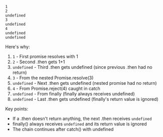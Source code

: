 ```
1
2
undefined
3
undefined
4
undefined
undefined
```

Here's why:
1. `1` - First promise resolves with 1
2. `2` - Second .then gets 1+1
3. `undefined` - Third .then gets undefined (since previous .then had no return)
4. `3` - From the nested Promise.resolve(3)
5. `undefined` - Next .then gets undefined (nested promise had no return)
6. `4` - From Promise.reject(4) caught in catch
7. `undefined` - From finally (finally always receives undefined)
8. `undefined` - Last .then gets undefined (finally's return value is ignored)

Key points:
- If a .then doesn't return anything, the next .then receives `undefined`
- finally() always receives `undefined` and its return value is ignored
- The chain continues after catch() with undefined
